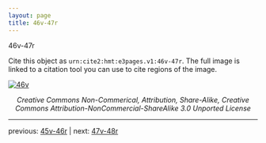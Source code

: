 ```yaml
---
layout: page
title: 46v-47r
---
```


46v-47r

Cite this object as `urn:cite2:hmt:e3pages.v1:46v-47r`. The full image is linked to a citation tool you can use to cite regions of the image.

[![46v](http://www.homermultitext.org/iipsrv?IIIF=/project/homer/pyramidal/deepzoom/hmt/e3bifolio/v1/E3_46v_47r.tif/full/800,/0/default.jpg)](http://www.homermultitext.org/ict2/?urn=urn:cite2:hmt:e3bifolio.v1:E3_46v_47r) 

<p style="text-align: center; font-style: italic;">Creative Commons Non-Commerical, Attribution, Share-Alike, Creative Commons Attribution-NonCommercial-ShareAlike 3.0 Unported License</p>

---

previous: [45v-46r](../45v-46r/) | next: [47v-48r](../47v-48r/)